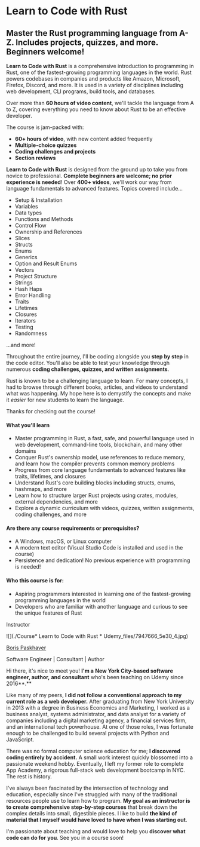 # Learn to Code with Rust

## Master the Rust programming language from A-Z. Includes projects, quizzes, and more. Beginners welcome!

**Learn to Code with Rust** is a comprehensive introduction to programming in Rust, one of the fastest-growing programming languages in the world. Rust powers codebases in companies and products like Amazon, Microsoft, Firefox, Discord, and more. It is used in a variety of disciplines including web development, CLI programs, build tools, and databases.

Over more than **60 hours of video content**, we'll tackle the language from A to Z, covering everything you need to know about Rust to be an effective developer.

The course is jam-packed with:

- **60+ hours of video**, with new content added frequently
- **Multiple-choice quizzes**
- **Coding challenges and projects**
- **Section reviews**

**Learn to Code with Rust** is designed from the ground up to take you from novice to professional. **Complete beginners are welcome; no prior experience is needed**! Over **400+ videos**, we'll work our way from language fundamentals to advanced features. Topics covered include...

- Setup & Installation
- Variables
- Data types
- Functions and Methods
- Control Flow
- Ownership and References
- Slices
- Structs
- Enums
- Generics
- Option and Result Enums
- Vectors
- Project Structure
- Strings
- Hash Haps
- Error Handling
- Traits
- Lifetimes
- Closures
- Iterators
- Testing
- Randomness

...and more!

Throughout the entire journey, I'll be coding alongside you **step by step** in the code editor. You'll also be able to test your knowledge through numerous **coding challenges, quizzes, and written assignments**.

Rust is known to be a challenging language to learn. For many concepts, I had to browse through different books, articles, and videos to understand what was happening. My hope here is to demystify the concepts and make it _easier_ for new students to learn the language.

Thanks for checking out the course!

#### What you'll learn

- Master programming in Rust, a fast, safe, and powerful language used in web development, command-line tools, blockchain, and many other domains
- Conquer Rust's ownership model, use references to reduce memory, and learn how the compiler prevents common memory problems
- Progress from core language fundamentals to advanced features like traits, lifetimes, and closures
- Understand Rust's core building blocks including structs, enums, hashmaps, and more
- Learn how to structure larger Rust projects using crates, modules, external dependencies, and more
- Explore a dynamic curriculum with videos, quizzes, written assignments, coding challenges, and more

#### Are there any course requirements or prerequisites?

- A Windows, macOS, or Linux computer
- A modern text editor (Visual Studio Code is installed and used in the course)
- Persistence and dedication! No previous experience with programming is needed!

#### Who this course is for:

- Aspiring programmers interested in learning one of the fastest-growing programming languages in the world
- Developers who are familiar with another language and curious to see the unique features of Rust

Instructor

![](./Course* Learn to Code with Rust * Udemy_files/7947666_5e30_4.jpg)

[Boris Paskhaver](https://www.udemy.com/user/borispaskhaver/)

Software Engineer | Consultant | Author

[](https://twitter.com/borispaskhaver)[](https://linkedin.com//in/boris-paskhaver-73399760)[](https://www.youtube.com/channel/UC5DVfO9p716B5LCAusgtTIA)[](http://borispaskhaver.com/)

Hi there, it's nice to meet you! **I'm a** **New York City-based software engineer, author,** **and consultant** who's been teaching on Udemy since 2016**.**

Like many of my peers, **I did not follow a conventional approach to my current role as a web developer.** After graduating from New York University in 2013 with a degree in Business Economics and Marketing, I worked as a business analyst, systems administrator, and data analyst for a variety of companies including a digital marketing agency, a financial services firm, and an international tech powerhouse. At one of those roles, I was fortunate enough to be challenged to build several projects with Python and JavaScript.

There was no formal computer science education for me; **I discovered coding entirely by accident.** A small work interest quickly blossomed into a passionate weekend hobby. Eventually, I left my former role to complete App Academy, a rigorous full-stack web development bootcamp in NYC. The rest is history.

I've always been fascinated by the intersection of technology and education, especially since I've struggled with many of the traditional resources people use to learn how to program. **My goal as an instructor is to create** **comprehensive step-by-step courses** that break down the complex details into small, digestible pieces. I like to build **the kind of material that I myself would have loved to have when I was starting out**.

I'm passionate about teaching and would love to help you **discover what code can do for** **you**. See you in a course soon!
